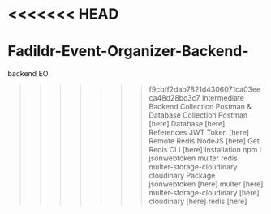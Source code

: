 <<<<<<< HEAD
=======
# Fadildr-Event-Organizer-Backend-
backend EO
>>>>>>> f9cbff2dab7821d4306071ca03eeca48d28bc3c7
Intermediate Backend
Collection Postman & Database
Collection Postman [here]
Database [here]
References
JWT Token [here]
Remote Redis NodeJS [here]
Get Redis CLI [here]
Installation
npm i jsonwebtoken multer redis multer-storage-cloudinary cloudinary
Package
jsonwebtoken [here]
multer [here]
multer-storage-cloudinary [here]
cloudinary [here]
redis [here]
